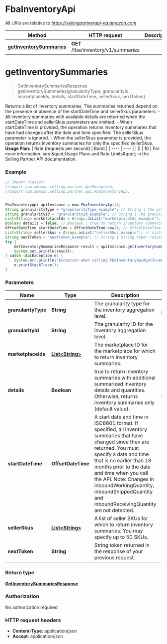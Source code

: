 # FbaInventoryApi

All URIs are relative to *https://sellingpartnerapi-na.amazon.com*

Method | HTTP request | Description
------------- | ------------- | -------------
[**getInventorySummaries**](FbaInventoryApi.md#getInventorySummaries) | **GET** /fba/inventory/v1/summaries | 


<a name="getInventorySummaries"></a>
# **getInventorySummaries**
> GetInventorySummariesResponse getInventorySummaries(granularityType, granularityId, marketplaceIds, details, startDateTime, sellerSkus, nextToken)



Returns a list of inventory summaries. The summaries returned depend on the presence or absence of the startDateTime and sellerSkus parameters:  - All inventory summaries with available details are returned when the startDateTime and sellerSkus parameters are omitted. - When startDateTime is provided, the operation returns inventory summaries that have had changes after the date and time specified. The sellerSkus parameter is ignored. - When the sellerSkus parameter is provided, the operation returns inventory summaries for only the specified sellerSkus.  **Usage Plan:**  | Rate (requests per second) | Burst | | ---- | ---- | | 5 | 10 |  For more information, see \&quot;Usage Plans and Rate Limits\&quot; in the Selling Partner API documentation.

### Example
```java
// Import classes:
//import com.amazon.selling.partner.ApiException;
//import com.amazon.selling.partner.api.FbaInventoryApi;


FbaInventoryApi apiInstance = new FbaInventoryApi();
String granularityType = "granularityType_example"; // String | The granularity type for the inventory aggregation level.
String granularityId = "granularityId_example"; // String | The granularity ID for the inventory aggregation level.
List<String> marketplaceIds = Arrays.asList("marketplaceIds_example"); // List<String> | The marketplace ID for the marketplace for which to return inventory summaries.
Boolean details = false; // Boolean | true to return inventory summaries with additional summarized inventory details and quantities. Otherwise, returns inventory summaries only (default value).
OffsetDateTime startDateTime = OffsetDateTime.now(); // OffsetDateTime | A start date and time in ISO8601 format. If specified, all inventory summaries that have changed since then are returned. You must specify a date and time that is no earlier than 18 months prior to the date and time when you call the API. Note: Changes in inboundWorkingQuantity, inboundShippedQuantity and inboundReceivingQuantity are not detected.
List<String> sellerSkus = Arrays.asList("sellerSkus_example"); // List<String> | A list of seller SKUs for which to return inventory summaries. You may specify up to 50 SKUs.
String nextToken = "nextToken_example"; // String | String token returned in the response of your previous request.
try {
    GetInventorySummariesResponse result = apiInstance.getInventorySummaries(granularityType, granularityId, marketplaceIds, details, startDateTime, sellerSkus, nextToken);
    System.out.println(result);
} catch (ApiException e) {
    System.err.println("Exception when calling FbaInventoryApi#getInventorySummaries");
    e.printStackTrace();
}
```

### Parameters

Name | Type | Description  | Notes
------------- | ------------- | ------------- | -------------
 **granularityType** | **String**| The granularity type for the inventory aggregation level. | [enum: Marketplace]
 **granularityId** | **String**| The granularity ID for the inventory aggregation level. |
 **marketplaceIds** | [**List&lt;String&gt;**](String.md)| The marketplace ID for the marketplace for which to return inventory summaries. |
 **details** | **Boolean**| true to return inventory summaries with additional summarized inventory details and quantities. Otherwise, returns inventory summaries only (default value). | [optional] [default to false]
 **startDateTime** | **OffsetDateTime**| A start date and time in ISO8601 format. If specified, all inventory summaries that have changed since then are returned. You must specify a date and time that is no earlier than 18 months prior to the date and time when you call the API. Note: Changes in inboundWorkingQuantity, inboundShippedQuantity and inboundReceivingQuantity are not detected. | [optional]
 **sellerSkus** | [**List&lt;String&gt;**](String.md)| A list of seller SKUs for which to return inventory summaries. You may specify up to 50 SKUs. | [optional]
 **nextToken** | **String**| String token returned in the response of your previous request. | [optional]

### Return type

[**GetInventorySummariesResponse**](GetInventorySummariesResponse.md)

### Authorization

No authorization required

### HTTP request headers

 - **Content-Type**: application/json
 - **Accept**: application/json

